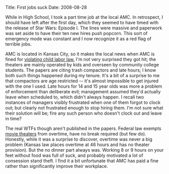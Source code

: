 Title: First jobs suck
Date: 2008-08-28

While in High School, I took a part time job at the local AMC. In retrospect,
I should have left after the first day, which they seemed to have timed with
the release of Star Wars: Episode I. The lines were massive and paperwork was
set aside to have their ten new hires push popcorn. This sort of emergency
mode was constant and I now recognize it as a red flag of terrible jobs.

AMC is located in Kansas City, so it makes the local news when AMC
is fined for [violating child labor law.][1] I'm not very surprised they got
hit; the theaters are mainly operated by kids and overseen by community
college students. The papers are citing trash compactors and late hours; I
know both such things happened during my tenure. It's a bit of a surprise to
me that compactors are age restricted -- it's almost impossible to get injured
with the one I used. Late hours for 14 and 15 year olds was more a problem of
enforcement than deliberate evil; management assumed they'd actually leave
when scheduled to, which didn't always happen. I recall two instances of
managers visibly frustrated when one of them forgot to clock out; but clearly
not frustrated enough to stop hiring them. I'm not sure what their solution
will be; fire any such person who doesn't clock out and leave in time?

The real WTFs though aren't published in the papers. Federal law exempts
[movie theaters][2] from overtime, have no break required (but few do).
Honestly, while it was a surprise to discover, overtime was never a big
problem (Kansas law places overtime at 46 hours and has no theater provision).
But the no dinner part always was. Working 8 or 9 hours on your feet without
food was full of suck, and probably motivated a lot of consession stand theft.
I find it a bit unfortunate that AMC has paid a fine rather than significantly
improve their workplace.

   [1]: http://www.kansascity.com/382/story/769717.html

   [2]: http://www.dol.gov/compliance/guide/minwage.htm#who


